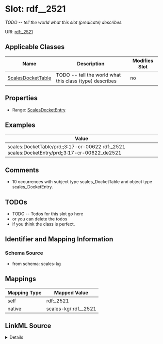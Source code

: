 

# Slot: rdf__2521


_TODO -- tell the world what this slot (predicate) describes._





URI: [rdf:_2521](http://www.w3.org/1999/02/22-rdf-syntax-ns#_2521)



<!-- no inheritance hierarchy -->





## Applicable Classes

| Name | Description | Modifies Slot |
| --- | --- | --- |
| [ScalesDocketTable](../classes/ScalesDocketTable.md) | TODO -- tell the world what this class (type) describes |  no  |







## Properties

* Range: [ScalesDocketEntry](../classes/ScalesDocketEntry.md)






## Examples

| Value |
| --- |
| scales:DocketTable/prd;;3:17-cr-00622 rdf:_2521 scales:DocketEntry/prd;;3:17-cr-00622_de2521 |

## Comments

* 10 occurrences with subject type scales_DocketTable and object type scales_DocketEntry.

## TODOs

* TODO -- Todos for this slot go here
* or you can delete the todos
* if you think the class is perfect.

## Identifier and Mapping Information







### Schema Source


* from schema: scales-kg




## Mappings

| Mapping Type | Mapped Value |
| ---  | ---  |
| self | rdf:_2521 |
| native | scales-kg/:rdf__2521 |




## LinkML Source

<details>
```yaml
name: rdf__2521
description: TODO -- tell the world what this slot (predicate) describes.
todos:
- TODO -- Todos for this slot go here
- or you can delete the todos
- if you think the class is perfect.
comments:
- 10 occurrences with subject type scales_DocketTable and object type scales_DocketEntry.
examples:
- value: scales:DocketTable/prd;;3:17-cr-00622 rdf:_2521 scales:DocketEntry/prd;;3:17-cr-00622_de2521
from_schema: scales-kg
rank: 1000
slot_uri: rdf:_2521
alias: rdf__2521
domain_of:
- scales_DocketTable
range: scales_DocketEntry

```
</details>